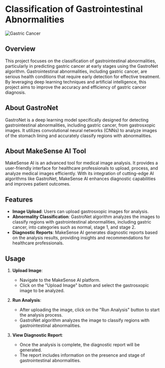 # Classification of Gastrointestinal Abnormalities

![Gastric Cancer](gastric_cancer_image.jpg)

## Overview

This project focuses on the classification of gastrointestinal abnormalities, particularly in predicting gastric cancer at early stages using the GastroNet algorithm. Gastrointestinal abnormalities, including gastric cancer, are serious health conditions that require early detection for effective treatment. By leveraging deep learning techniques and artificial intelligence, this project aims to improve the accuracy and efficiency of gastric cancer diagnosis.

## About GastroNet

GastroNet is a deep learning model specifically designed for detecting gastrointestinal abnormalities, including gastric cancer, from gastrosxopic images. It utilizes convolutional neural networks (CNNs) to analyze images of the stomach lining and accurately classify regions with abnormalities.

## About MakeSense AI Tool

MakeSense AI is an advanced tool for medical image analysis. It provides a user-friendly interface for healthcare professionals to upload, process, and analyze medical images efficiently. With its integration of cutting-edge AI algorithms like GastroNet, MakeSense AI enhances diagnostic capabilities and improves patient outcomes.

## Features

- **Image Upload**: Users can upload gastrosxopic images for analysis.
- **Abnormality Classification**: GastroNet algorithm analyzes the images to classify regions with gastrointestinal abnormalities, including gastric cancer, into categories such as normal, stage 1, and stage 2.
- **Diagnostic Reports**: MakeSense AI generates diagnostic reports based on the analysis results, providing insights and recommendations for healthcare professionals.

## Usage

1. **Upload Image**:
   - Navigate to the MakeSense AI platform.
   - Click on the "Upload Image" button and select the gastrosxopic image to be analyzed.

2. **Run Analysis**:
   - After uploading the image, click on the "Run Analysis" button to start the analysis process.
   - GastroNet algorithm analyzes the image to classify regions with gastrointestinal abnormalities.

3. **View Diagnostic Report**:
   - Once the analysis is complete, the diagnostic report will be generated.
   - The report includes information on the presence and stage of gastrointestinal abnormalities.

